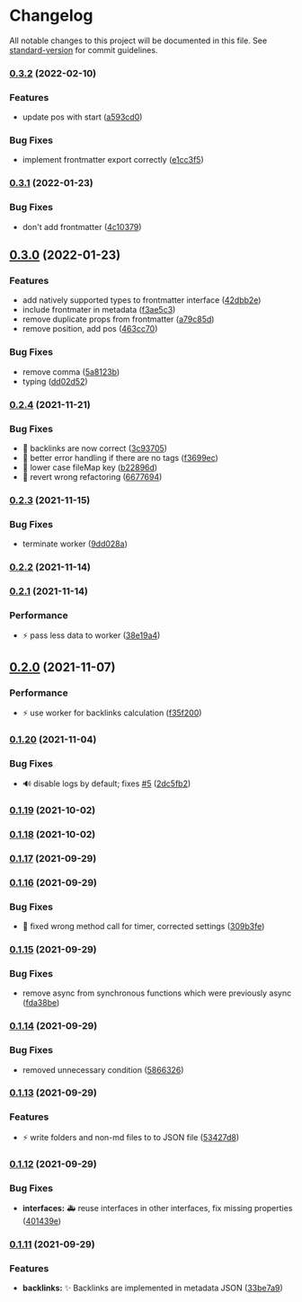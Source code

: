 # Changelog

All notable changes to this project will be documented in this file. See [standard-version](https://github.com/conventional-changelog/standard-version) for commit guidelines.

### [0.3.2](https://github.com/kometenstaub/metadata-extractor/compare/0.3.1...0.3.2) (2022-02-10)


### Features

* update pos with start ([a593cd0](https://github.com/kometenstaub/metadata-extractor/commit/a593cd08d5dce0e6364aa9d5f74d69f442e3c3a2))


### Bug Fixes

* implement frontmatter export correctly ([e1cc3f5](https://github.com/kometenstaub/metadata-extractor/commit/e1cc3f5519fb2a08785ccbee378ad27c46dee11a))

### [0.3.1](https://github.com/kometenstaub/metadata-extractor/compare/0.3.0...0.3.1) (2022-01-23)


### Bug Fixes

* don't add frontmatter ([4c10379](https://github.com/kometenstaub/metadata-extractor/commit/4c10379a7fc81a4f328fcb61771d2eb9d6d8a9bc))

## [0.3.0](https://github.com/kometenstaub/metadata-extractor/compare/0.2.4...0.3.0) (2022-01-23)


### Features

* add natively supported types to frontmatter interface ([42dbb2e](https://github.com/kometenstaub/metadata-extractor/commit/42dbb2ee36ca0c0e717a7010bf62807014d935ca))
* include frontmater in metadata ([f3ae5c3](https://github.com/kometenstaub/metadata-extractor/commit/f3ae5c3f29445796882f340d6ded5349d722c5a2))
* remove duplicate props from frontmatter ([a79c85d](https://github.com/kometenstaub/metadata-extractor/commit/a79c85d56f6cd354877887d0951bb03945d9863a))
* remove position, add pos ([463cc70](https://github.com/kometenstaub/metadata-extractor/commit/463cc70b7d95764400eb4cef1ff8ea35b808b4d7))


### Bug Fixes

* remove comma ([5a8123b](https://github.com/kometenstaub/metadata-extractor/commit/5a8123b67af68292aa52b3759c36aeb33afd6cdb))
* typing ([dd02d52](https://github.com/kometenstaub/metadata-extractor/commit/dd02d521aff0d6491b6f14c8d5d19881598a0078))

### [0.2.4](https://github.com/kometenstaub/metadata-extractor/compare/0.2.3...0.2.4) (2021-11-21)


### Bug Fixes

* :bug: backlinks are now correct ([3c93705](https://github.com/kometenstaub/metadata-extractor/commit/3c937050bfbe277ed9bf432de307da62671f8eba))
* :bug: better error handling if there are no tags ([f3699ec](https://github.com/kometenstaub/metadata-extractor/commit/f3699ecbad5c3c73e1a13097dd76455a027478cf))
* :bug: lower case fileMap key ([b22896d](https://github.com/kometenstaub/metadata-extractor/commit/b22896df820740c65fdd4e67425801765042119b))
* :bug: revert wrong refactoring ([6677694](https://github.com/kometenstaub/metadata-extractor/commit/66776943a455390cfd17cff93cfa605c7786b8f4))

### [0.2.3](https://github.com/kometenstaub/metadata-extractor/compare/0.2.2...0.2.3) (2021-11-15)


### Bug Fixes

* terminate worker ([9dd028a](https://github.com/kometenstaub/metadata-extractor/commit/9dd028a3568d728b38e3efd31b13ced75add7a5a))

### [0.2.2](https://github.com/kometenstaub/metadata-extractor/compare/0.2.1...0.2.2) (2021-11-14)

### [0.2.1](https://github.com/kometenstaub/metadata-extractor/compare/0.2.0...0.2.1) (2021-11-14)


### Performance

* :zap: pass less data to worker ([38e19a4](https://github.com/kometenstaub/metadata-extractor/commit/38e19a45824a6b1403d360141e11d56ac0a5ef28))

## [0.2.0](https://github.com/kometenstaub/metadata-extractor/compare/0.1.20...0.2.0) (2021-11-07)


### Performance

* :zap: use worker for backlinks calculation ([f35f200](https://github.com/kometenstaub/metadata-extractor/commit/f35f200b2646bdfeef5cc5fb5740ae88a98472ea))

### [0.1.20](https://github.com/kometenstaub/metadata-extractor/compare/0.1.19...0.1.20) (2021-11-04)


### Bug Fixes

* :loud_sound: disable logs by default; fixes [#5](https://github.com/kometenstaub/metadata-extractor/issues/5) ([2dc5fb2](https://github.com/kometenstaub/metadata-extractor/commit/2dc5fb2b751993ba0be4d51ca65cee5015a02c21))

### [0.1.19](https://github.com/kometenstaub/metadata-extractor/compare/0.1.18...0.1.19) (2021-10-02)

### [0.1.18](https://github.com/kometenstaub/metadata-extractor/compare/0.1.17...0.1.18) (2021-10-02)

### [0.1.17](https://github.com/kometenstaub/metadata-extractor/compare/0.1.16...0.1.17) (2021-09-29)

### [0.1.16](https://github.com/kometenstaub/metadata-extractor/compare/0.1.15...0.1.16) (2021-09-29)


### Bug Fixes

* :bug: fixed wrong method call for timer, corrected settings ([309b3fe](https://github.com/kometenstaub/metadata-extractor/commit/309b3fee04e218385471ccf61b5abbee8b7e2947))

### [0.1.15](https://github.com/kometenstaub/metadata-extractor/compare/0.1.14...0.1.15) (2021-09-29)


### Bug Fixes

* remove async from synchronous functions which were previously async ([fda38be](https://github.com/kometenstaub/metadata-extractor/commit/fda38be05121220ac28ba58a196b55e24d8df14a))

### [0.1.14](https://github.com/kometenstaub/metadata-extractor/compare/0.1.13...0.1.14) (2021-09-29)


### Bug Fixes

* removed unnecessary condition ([5866326](https://github.com/kometenstaub/metadata-extractor/commit/58663264a488d335075cd7056a881cdf1e7312b5))

### [0.1.13](https://github.com/kometenstaub/metadata-extractor/compare/0.1.12...0.1.13) (2021-09-29)


### Features

* :zap: write folders and non-md files to to JSON file ([53427d8](https://github.com/kometenstaub/metadata-extractor/commit/53427d85b4ecfac788e3db6cc8ce0f44e203130c))

### [0.1.12](https://github.com/kometenstaub/metadata-extractor/compare/0.1.11...0.1.12) (2021-09-29)


### Bug Fixes

* **interfaces:** :ambulance: reuse interfaces in other interfaces, fix missing properties ([401439e](https://github.com/kometenstaub/metadata-extractor/commit/401439ea24f6007e25bffb0ea52859fdeced602b))

### [0.1.11](https://github.com/kometenstaub/metadata-extractor/compare/0.1.10...0.1.11) (2021-09-29)


### Features

* **backlinks:** :sparkles: Backlinks are implemented in metadata JSON ([33be7a9](https://github.com/kometenstaub/metadata-extractor/commit/33be7a94a2032f9d6363073c313d12d9ddc62b11))
